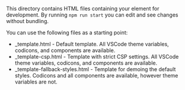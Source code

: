 This directory contains HTML files containing your element for development. By running `npm run start` you can edit and see changes without bundling.

You can use the following files as a starting point:

* _template.html - Default template. All VSCode theme variables, codicons, and components are available.
* _template-csp.html - Template with strict CSP settings. All VSCode theme variables, codicons, and components are available.
* _template-fallback-styles.html - Template for demoing the default styles. Codicons and all components are available, however theme variables are not.
